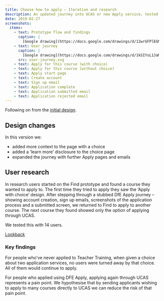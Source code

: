 ```yaml
---
title: Choose how to apply – Iteration and research
description: An updated journey into UCAS or new Apply service, tested with users.
date: 2019-02-27
screenshots:
  items:
    - text: Prototype flow and findings
      caption: |
        [Google drawing](https://docs.google.com/drawings/d/12wrGFPlEGNkG1U6Qlkx1OCHLBtGochNTBS9jMhPV7Fs/edit)
    - text: User journey
      caption: |
        [Google drawing](https://docs.google.com/drawings/d/1kSIYsL1JaMADJkDT1gavtsasHTCOhZRbHMY9M4Oc9nE/edit?usp=sharing)
      src: user-journey.svg
    - text: Apply for this course (with choice)
    - text: Apply for this course (without choice)
    - text: Apply start page
    - text: Create account
    - text: Sign up email
    - text: Application complete
    - text: Application submitted email
    - text: Application rejected email
---
```


Following on from the [initial design](/find-teacher-training/choose-how-to-apply).

## Design changes

In this version we:

* added more context to the page with a choice
* added a ‘learn more’ disclosure to the choice page
* expanded the journey with further Apply pages and emails

## User research

In research users started on the Find prototype and found a course they wanted to apply to. The first time they tried to apply they saw the ‘Apply with choice’ design. After stepping through a stubbed DfE Apply journey – showing account creation, sign up emails, screenshots of the application process and a submitted screen, we returned to Find to apply to another course. The next course they found showed only the option of applying through UCAS.

We tested this with 14 users.

[Lookback](https://lookback.io/dfe-digital/apply-tt-ua)

### Key findings

For people who’ve never applied to Teacher Training, when given a choice about two application services, no users were turned away by that choice. All of them would continue to apply.

For people who applied using DFE Apply, applying again through UCAS represents a pain point. We hypothesise that by sending applicants wishing to apply to many courses directly to UCAS we can reduce the risk of that pain point.
